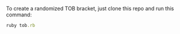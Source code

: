 To create a randomized TOB bracket, just clone this repo and run this command:

```ruby
ruby tob.rb
```
